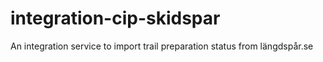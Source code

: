 # integration-cip-skidspar
An integration service to import trail preparation status from längdspår.se
